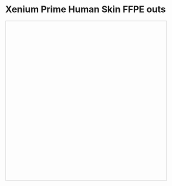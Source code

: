 # Xenium Prime Human Skin FFPE outs
<!-- <iframe width="100%" height="750" style="border: 1px solid #d3d3d3; overflow: hidden"
src="https://observablehq.com/embed/7782aa99166a0eef?cells=root"></iframe> -->

<div id="landscape-container" style="position: relative; display: flex; width: 100%; height: 500px; overflow: hidden; border: 1px solid #ccc;">
    <div id="landscape-skin-cancer" style="height; 500px;"></div>
</div>